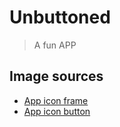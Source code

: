 # Unbuttoned
> A fun APP
## Image sources

- [App icon frame](https://pixabay.com/de/vectors/keine-fahrzeuge-verkehrsschild-160680/)
- [App icon button](https://pixabay.com/de/vectors/k%C3%BCnstliche-intelligenz-kill-switch-4839151/)
